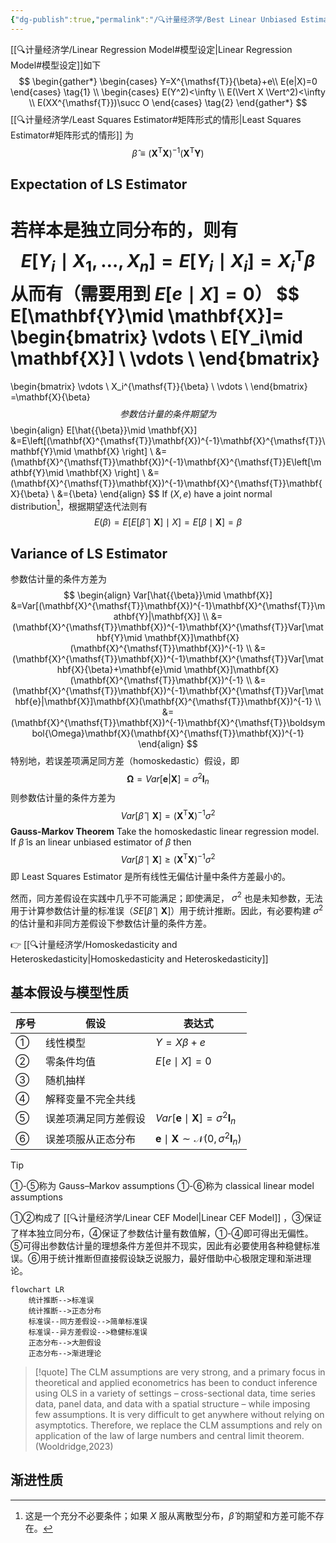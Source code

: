 ```yaml
---
{"dg-publish":true,"permalink":"/🔍计量经济学/Best Linear Unbiased Estimator/","created":"2025-08-20T11:56:52.000+08:00","updated":"2025-08-20T11:56:52.000+08:00"}
---
```


[[🔍计量经济学/Linear Regression Model#模型设定\|Linear Regression Model#模型设定]]如下
$$
\begin{gather*}
\begin{cases}
Y=X^{\mathsf{T}}{\beta}+e\\
E(e|X)=0
\end{cases} \tag{1} \\
\begin{cases}
E(Y^2)<\infty \\
E(\Vert X \Vert^2)<\infty \\
E(XX^{\mathsf{T}})\succ O
\end{cases} \tag{2}
\end{gather*}
$$
[[🔍计量经济学/Least Squares Estimator#矩阵形式的情形\|Least Squares Estimator#矩阵形式的情形]] 为
$$
\hat{{\beta}}\equiv\left(\mathbf{X}^{\mathsf{T}}\mathbf{X} \right)^{-1}\left(\mathbf{X}^{\mathsf{T}}\mathbf{Y} \right)
$$

## Expectation of LS Estimator

若样本是独立同分布的，则有
$$
E[Y_i\mid X_1,\ldots,X_n]=E[Y_i\mid X_i]=X_i^{\mathsf{T}}{\beta}
$$
从而有（需要用到 $E[e\mid X]=0$）
$$
E[\mathbf{Y}\mid \mathbf{X}]=
\begin{bmatrix}
\vdots \\
E[Y_i\mid \mathbf{X}] \\
\vdots \\
\end{bmatrix}
=
\begin{bmatrix}
\vdots \\
X_i^{\mathsf{T}}{\beta} \\
\vdots \\
\end{bmatrix}
=\mathbf{X}{\beta}
$$
参数估计量的条件期望为
$$
\begin{align}
E[\hat{{\beta}}\mid \mathbf{X}]
&=E\left[(\mathbf{X}^{\mathsf{T}}\mathbf{X})^{-1}\mathbf{X}^{\mathsf{T}}\mathbf{Y}\mid \mathbf{X} \right] \\
&=(\mathbf{X}^{\mathsf{T}}\mathbf{X})^{-1}\mathbf{X}^{\mathsf{T}}E\left[\mathbf{Y}\mid \mathbf{X} \right] \\
&=(\mathbf{X}^{\mathsf{T}}\mathbf{X})^{-1}\mathbf{X}^{\mathsf{T}}\mathbf{X}{\beta} \\
&={\beta}
\end{align}
$$
If $(X,e)$ have a joint normal distribution[^1]，根据期望迭代法则有
$$
E({\beta})=E[E[\hat{{\beta}}\mid \mathbf{X}]\mid X]=E[{\beta}\mid \mathbf{X}]={\beta}
$$
[^1]: 这是一个充分不必要条件；如果 $X$ 服从离散型分布，$\hat{{\beta}}$ 的期望和方差可能不存在。

## Variance of LS Estimator

参数估计量的条件方差为
$$
\begin{align}
Var[\hat{{\beta}}\mid \mathbf{X}]
&=Var[(\mathbf{X}^{\mathsf{T}}\mathbf{X})^{-1}\mathbf{X}^{\mathsf{T}}\mathbf{Y}|\mathbf{X}] \\
&=(\mathbf{X}^{\mathsf{T}}\mathbf{X})^{-1}\mathbf{X}^{\mathsf{T}}Var[\mathbf{Y}\mid \mathbf{X}]\mathbf{X}(\mathbf{X}^{\mathsf{T}}\mathbf{X})^{-1} \\
&=(\mathbf{X}^{\mathsf{T}}\mathbf{X})^{-1}\mathbf{X}^{\mathsf{T}}Var[\mathbf{X}{\beta}+\mathbf{e}\mid \mathbf{X}]\mathbf{X}(\mathbf{X}^{\mathsf{T}}\mathbf{X})^{-1} \\
&=(\mathbf{X}^{\mathsf{T}}\mathbf{X})^{-1}\mathbf{X}^{\mathsf{T}}Var[\mathbf{e}|\mathbf{X}]\mathbf{X}(\mathbf{X}^{\mathsf{T}}\mathbf{X})^{-1} \\
&=(\mathbf{X}^{\mathsf{T}}\mathbf{X})^{-1}\mathbf{X}^{\mathsf{T}}\boldsymbol{\Omega}\mathbf{X}(\mathbf{X}^{\mathsf{T}}\mathbf{X})^{-1}
\end{align}
$$
特别地，若误差项满足同方差（homoskedastic）假设，即
$$
\boldsymbol{\Omega}=Var[\mathbf{e}|\mathbf{X}]=\sigma^{2} \mathbf{I}_{n}
$$
则参数估计量的条件方差为
$$
Var[\hat{{\beta}}\mid \mathbf{X}]=(\mathbf{X}^{\mathsf{T}}\mathbf{X})^{-1}\sigma^{2}
$$
**Gauss-Markov Theorem** Take the homoskedastic linear regression model. If $\tilde{{\beta}}$ is an linear unbiased estimator of ${\beta}$ then
$$
Var[\tilde{{\beta}}\mid \mathbf{X}]\ge (\mathbf{X}^{\mathsf{T}}\mathbf{X})^{-1}\sigma^{2}
$$
即 Least Squares Estimator 是所有线性无偏估计量中条件方差最小的。

然而，同方差假设在实践中几乎不可能满足；即使满足， $\sigma^{2}$ 也是未知参数，无法用于计算参数估计量的标准误（$SE[\hat{\beta}\mid \mathbf{X}]$）用于统计推断。因此，有必要构建 $\sigma^{2}$ 的估计量和非同方差假设下参数估计量的条件方差。

👉 [[🔍计量经济学/Homoskedasticity and Heteroskedasticity\|Homoskedasticity and Heteroskedasticity]]

## 基本假设与模型性质

| 序号 | 假设                 | 表达式         |
| ---- | -------------------- | -------------- |
| ①    | 线性模型             | $Y=X\beta+e$   |
| ②    | 零条件均值           | $E[e\mid X]=0$ | 
| ③    | 随机抽样             |                |
| ④    | 解释变量不完全共线   |                |
| ⑤    | 误差项满足同方差假设 | $Var[\mathbf{e}\mid\mathbf{X}]=\sigma^{2} \mathbf{I}_{n}$|
| ⑥    | 误差项服从正态分布   | $\mathbf{e}\mid\mathbf{X}\sim \mathcal{N}(0,\sigma^{2} \mathbf{I}_{n})$ |


> [!tip]
> ①-⑤称为 Gauss–Markov assumptions
> ①-⑥称为 classical linear model assumptions
> 
> ①②构成了 [[🔍计量经济学/Linear CEF Model\|Linear CEF Model]] ，③保证了样本独立同分布，④保证了参数估计量有数值解，①-④即可得出无偏性。⑤可得出参数估计量的理想条件方差但并不现实，因此有必要使用各种稳健标准误。⑥用于统计推断但直接假设缺乏说服力，最好借助中心极限定理和渐进理论。
> 

```mermaid
flowchart LR
    统计推断-->标准误
    统计推断-->正态分布
    标准误--同方差假设-->简单标准误
    标准误--异方差假设-->稳健标准误
    正态分布-->大胆假设
    正态分布-->渐进理论

```

> [!quote]
> The CLM assumptions are very strong, and a primary focus in theoretical and applied econometrics has been to conduct inference using OLS in a variety of settings – cross-sectional data, time series data, panel data, and data with a spatial structure – while imposing few assumptions. It is very difficult to get anywhere without relying on asymptotics. Therefore, we replace the CLM assumptions and rely on application of the law of large numbers and central limit theorem.(Wooldridge,2023)

## 渐进性质

